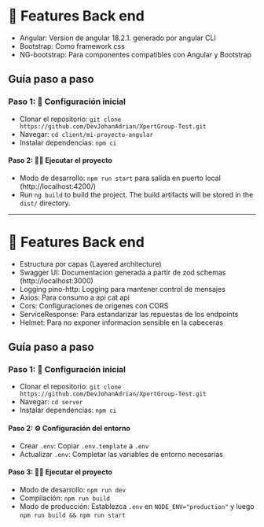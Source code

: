 # 🚀 Features Back end

- Angular: Version de angular 18.2.1. generado por angular CLI 
- Bootstrap: Como framework css
- NG-bootstrap: Para componentes compatibles con Angular y Bootstrap


## Guía paso a paso

### Paso 1: 🚀 Configuración inicial

- Clonar el repositorio: `git clone https://github.com/DevJohanAdrian/XpertGroup-Test.git`
- Navegar: `cd client/mi-proyecto-angular`
- Instalar dependencias: `npm ci`


#### Paso 2: 🏃‍♂️ Ejecutar el proyecto

- Modo de desarrollo: `npm run start` para salida en puerto local (http://localhost:4200/)
- Run `ng build` to build the project. The build artifacts will be stored in the `dist/` directory.


---

# 🚀 Features Back end

- Estructura por capas (Layered architecture)
- Swagger UI: Documentacion generada a partir de zod schemas (http://localhost:3000)
- Logging pino-http: Logging para mantener control de mensajes
- Axios: Para consumo a api cat api
- Cors: Configuraciones de origenes con CORS
- ServiceResponse: Para estandarizar las repuestas de los endpoints
- Helmet: Para no exponer informacion sensible en la cabeceras


## Guía paso a paso

### Paso 1: 🚀 Configuración inicial

- Clonar el repositorio: `git clone https://github.com/DevJohanAdrian/XpertGroup-Test.git`
- Navegar: `cd server`
- Instalar dependencias: `npm ci`

#### Paso 2: ⚙️ Configuración del entorno

- Crear `.env`: Copiar `.env.template` a `.env`
- Actualizar `.env`: Completar las variables de entorno necesarias

#### Paso 3: 🏃‍♂️ Ejecutar el proyecto

- Modo de desarrollo: `npm run dev`
- Compilación: `npm run build`
- Modo de producción: Establezca `.env` en `NODE_ENV="production"` y luego `npm run build && npm run start`



